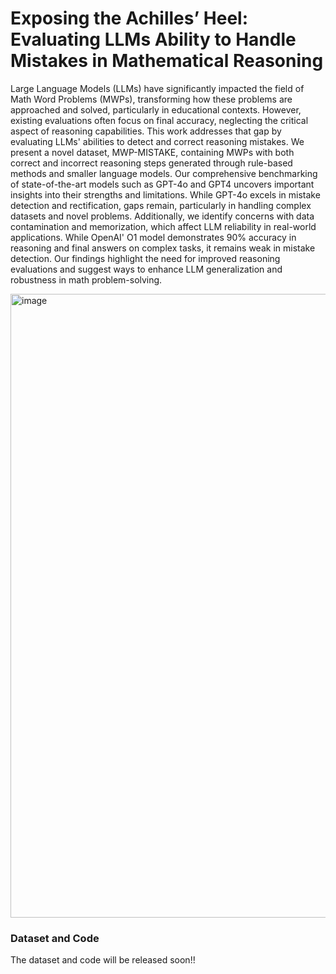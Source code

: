 # Exposing the Achilles’ Heel: Evaluating LLMs Ability to Handle Mistakes in Mathematical Reasoning

Large Language Models (LLMs) have significantly impacted the field of Math Word Problems (MWPs), transforming how these problems are approached and solved, particularly in educational contexts.  However, existing evaluations often focus on final accuracy, neglecting the critical aspect of reasoning capabilities. This work addresses that gap by evaluating LLMs' abilities to detect and correct reasoning mistakes.  We present a novel dataset, MWP-MISTAKE, containing MWPs with both correct and incorrect reasoning steps generated through rule-based methods and smaller language models. Our comprehensive benchmarking of state-of-the-art models such as GPT-4o and GPT4 uncovers important insights into their strengths and limitations. While GPT-4o excels in mistake detection and rectification, gaps remain, particularly in handling complex datasets and novel problems. Additionally, we identify concerns with data contamination and memorization, which affect LLM reliability in real-world applications. While OpenAI' O1 model demonstrates 90\% accuracy in reasoning and final answers on complex tasks, it remains weak in mistake detection. Our findings highlight the need for improved reasoning evaluations and suggest ways to enhance LLM generalization and robustness in math problem-solving. 

<img width="998" alt="image" src="https://github.com/user-attachments/assets/ef6dc710-a0a7-4da6-a20d-278ece3fbd64" />

### Dataset and Code
The dataset and code will be released soon!!
